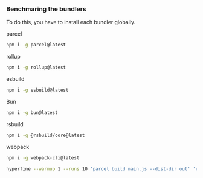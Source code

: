 ### Benchmaring the bundlers

To do this, you have to install each bundler globally.

parcel

```zsh
npm i -g parcel@latest
```

rollup

```zsh
npm i -g rollup@latest
```

esbuild

```zsh
npm i -g esbuild@latest
```

Bun

```zsh
npm i -g bun@latest
```

rsbuild

```zsh
npm i -g @rsbuild/core@latest
```

webpack

```zsh
npm i -g webpack-cli@latest
```

```zsh
hyperfine --warmup 1 --runs 10 'parcel build main.js --dist-dir out' 'rollup main.js --file=out/main.js --plugins=terser --sourcemap --minifyInternalExports' 'esbuild main.js --bundle --outfile=out/main.js --sourcemap --minify' 'bun build main.js --outdir ./out --minify --sourcemap=external' 'rsbuild build --config=rsbuild.config.ts' 'webpack-cli build --config=webpack.config.js'
```
